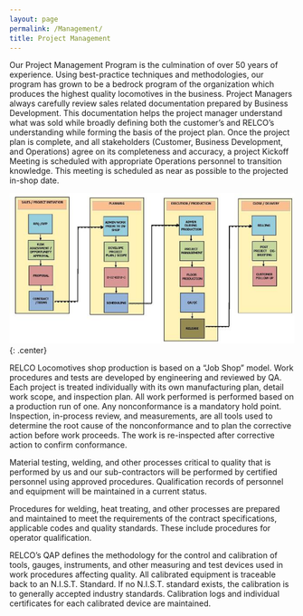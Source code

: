 ```yaml
---
layout: page
permalink: /Management/
title: Project Management
---
```

Our Project Management Program is the culmination of over 50 years of experience. Using best-practice techniques and methodologies, our program has grown to be a bedrock program of the organization which produces the highest quality locomotives in the business.  Project Managers always carefully review sales related documentation prepared by Business Development.  This documentation helps the project manager understand what was sold while broadly defining both the customer’s and RELCO’s understanding while forming the basis of the project plan.  Once the project plan is complete, and all stakeholders (Customer, Business Development, and Operations) agree on its completeness and accuracy, a project Kickoff Meeting is scheduled with appropriate Operations personnel to transition knowledge.  This meeting is scheduled as near as possible to the projected in-shop date.

![Project Management](/images/management.jpg)
{: .center}  

RELCO Locomotives shop production is based on a “Job Shop” model.  Work procedures and tests are developed by engineering and reviewed by QA. Each project is treated individually with its own manufacturing plan, detail work scope, and inspection plan.   All work performed is performed based on a production run of one.  Any nonconformance is a mandatory hold point.  Inspection, in-process review, and measurements, are all tools used to determine the root cause of the nonconformance and to plan the corrective action before work proceeds.  The work is re-inspected after corrective action to confirm conformance.

Material testing, welding, and other processes critical to quality that is performed by us and our sub-contractors will be performed by certified personnel using approved procedures. Qualification records of personnel and equipment will be maintained in a current status.

Procedures for welding, heat treating, and other processes are prepared and maintained to meet the requirements of the contract specifications, applicable codes and quality standards. These include procedures for operator qualification.

RELCO’s QAP defines the methodology for the control and calibration of tools, gauges, instruments, and other measuring and test devices used in work procedures affecting quality. All calibrated equipment is traceable back to an N.I.S.T. Standard. If no N.I.S.T. standard exists, the calibration is to generally accepted industry standards.  Calibration logs and individual certificates for each calibrated device are maintained.
